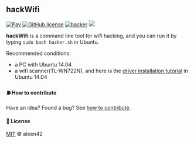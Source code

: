 ## hackWifi

[![Pay](https://img.shields.io/badge/%24-free-%23a10000.svg)](#)  [![GitHub license](https://img.shields.io/badge/license-MIT-blue.svg)](https://raw.githubusercontent.com/aleen42/hackWifi/master/LICENSE) [![hacker](https://img.shields.io/badge/hacker-%E2%88%9E-aaaaaa.svg?logo=data%3aimage%2fpng%3bbase64%2ciVBORw0KGgoAAAANSUhEUgAAABAAAAAQCAQAAAC1%2bjfqAAAABGdBTUEAALGPC%2fxhBQAAACBjSFJNAAB6JgAAgIQAAPoAAACA6AAAdTAAAOpgAAA6mAAAF3CculE8AAAAAmJLR0QAAKqNIzIAAAAJcEhZcwAADdcAAA3XAUIom3gAAAAHdElNRQfgBR8HJzGUXt1BAAABLElEQVQoz12RPyjEARTHP%2ffH3zoGyv90ZTIbLMpgZFCG29yCJCUZiSwsFilFokynbIThchkVAwNJkVIUkxThPoa7n8P3La%2fv%2b77Xe9%2bHGHXJO%2b9dsELEEqfcMeWSjYI47Zudxh1zzyZx0mlLRYzkBBm3RcR6w%2fnsJ8JAK5Uc8USac%2fqBEH2ccskAUUDUGSPGjbjmTL4zZlVhAsAXN3xRToAXnoFRCAMfxPN0C79RzBBEgRO6aOeWEdpI54vtVJPgILfDvAU8uOqhRWLKHkO5M9vM%2fpJk1C3XTdgYCHBD1SfnTIpJZx22zFWRkAC1XBHjhneuuaCGF5YZZ5MMBI4lzHposb1qh5h0N1cpmDrmp92ihh30zLr%2fApzw1X312DubA%2fbvaxpc8dHFwGaRb24HATzjRMpDAAAAJXRFWHRkYXRlOmNyZWF0ZQAyMDE2LTA1LTMxVDA3OjM5OjQ5KzAyOjAwaK%2bK0QAAACV0RVh0ZGF0ZTptb2RpZnkAMjAxNi0wNS0zMVQwNzozOTo0OSswMjowMBnyMm0AAAAZdEVYdFNvZnR3YXJlAHd3dy5pbmtzY2FwZS5vcmeb7jwaAAAAAElFTkSuQmCC)](https://aleen42.gitbooks.io/personalwiki/content/hacker.html) ![](https://img.shields.io/badge/Shell-3,744-89e051.svg)

**hackWifi** is a command line tool for wifi hacking, and you can run it by typing `sudo bash hacker.sh` in Ubuntu.

Recommended conditions:

- a PC with Ubuntu 14.04
- a wifi scanner(TL-WN722N), and here is the [driver installation tutorial](https://github.com/aleen42/PersonalWiki/blob/master/qa/tl_wn722n_ubuntu.md) in Ubuntu 14.04

#### :fuelpump: How to contribute

Have an idea? Found a bug? See [how to contribute](https://aleen42.gitbooks.io/personalwiki/content/contribution.html).

#### :scroll: License

[MIT](https://aleen42.gitbooks.io/personalwiki/content/MIT.html) © aleen42
